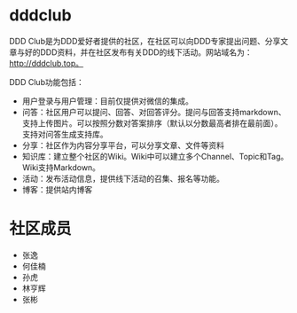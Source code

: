 ﻿# dddclub

DDD Club是为DDD爱好者提供的社区，在社区可以向DDD专家提出问题、分享文章与好的DDD资料，并在社区发布有关DDD的线下活动。网站域名为：http://dddclub.top。

DDD Club功能包括：
* 用户登录与用户管理：目前仅提供对微信的集成。
* 问答：社区用户可以提问、回答、对回答评分。提问与回答支持markdown、支持上传图片。可以按照分数对答案排序（默认以分数最高者排在最前面）。支持对问答生成支持库。
* 分享：社区作为内容分享平台，可以分享文章、文件等资料
* 知识库：建立整个社区的Wiki。Wiki中可以建立多个Channel、Topic和Tag。Wiki支持Markdown。
* 活动：发布活动信息，提供线下活动的召集、报名等功能。
* 博客：提供站内博客

# 社区成员

* 张逸
* 何佳楠
* 孙虎
* 林亨辉
* 张彬
